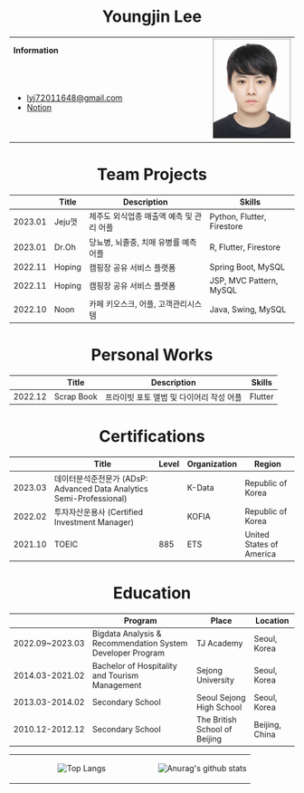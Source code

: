 <h1 align="center">Youngjin Lee</h1>
<table>
  <tbody>
    <tr>
      <td><b>Information</b></td>
      <td width="30%" rowspan="10">
        <img alt="Photo" src="./profile_image.jpg" />
      </td>
    </tr>
    <tr>
      <td>
        <ul>
          <li><a href="mailto:lyj72011648@gmail.com" title="E-mail">lyj72011648@gmail.com</li>
          <li><a href="https://www.notion.so/Home-9e3211a55b694442acbea0113d3cec57" title="Notion">Notion</a></li>
        </ul>
      </td>
    </tr>
  </tbody>
</table>

<h1 align="center">Team Projects</h1>

|| Title | Description | Skills | 
|-----| ------------ | ------------- | ------------- |
| 2023.01 | Jeju껏 | 제주도 외식업종 매출액 예측 및 관리 어플 | Python, Flutter, Firestore |
| 2023.01 | Dr.Oh | 당뇨병, 뇌졸중, 치매 유병률 예측 어플 | R, Flutter, Firestore |
| 2022.11 | Hoping | 캠핑장 공유 서비스 플랫폼 | Spring Boot, MySQL |
| 2022.11 | Hoping | 캠핑장 공유 서비스 플랫폼 | JSP, MVC Pattern, MySQL |
| 2022.10 | Noon | 카페 키오스크, 어플, 고객관리시스템 | Java, Swing, MySQL |

<h1 align="center">Personal Works</h1>

|| Title | Description | Skills | 
|-----| ------------ | ------------- | ------------- |
| 2022.12 | Scrap Book | 프라이빗 포토 앨범 및 다이어리 작성 어플 | Flutter |



<h1 align="center">Certifications</h1>

| | Title | Level | Organization | Region |
| ----- | ----- | ----- | ----- | ----- |
| 2023.03 | 데이터분석준전문가 (ADsP: Advanced Data Analytics Semi-Professional) | | K-Data | Republic of Korea |
| 2022.02 | 투자자산운용사 (Certified Investment Manager) | | KOFIA | Republic of Korea |
| 2021.10 | TOEIC | 885 | ETS | United States of America

<h1 align="center">Education</h1>

|| Program | Place | Location |
|----- | ---------- | ----- | ----- |
| 2022.09~2023.03 | Bigdata Analysis & Recommendation System Developer Program | TJ Academy | Seoul, Korea |
| 2014.03-2021.02 | Bachelor of Hospitality and Tourism Management | Sejong University | Seoul, Korea |
| 2013.03-2014.02 | Secondary School | Seoul Sejong High School | Seoul, Korea |
| 2010.12-2012.12 | Secondary School | The British School of Beijing | Beijing, China |

<div align="center">
<table>
<tr>
<td width="60%", align="center">

![Top Langs](https://github-readme-stats.vercel.app/api/top-langs/?username=EthanYJLee&layout=compact&theme=transparent)
</td>

<td width="60%", align="center">

![Anurag's github stats](https://github-readme-stats.vercel.app/api?username=EthanYJLee&show_icons=true&theme=transparent)
</td>

</table>
</div>
